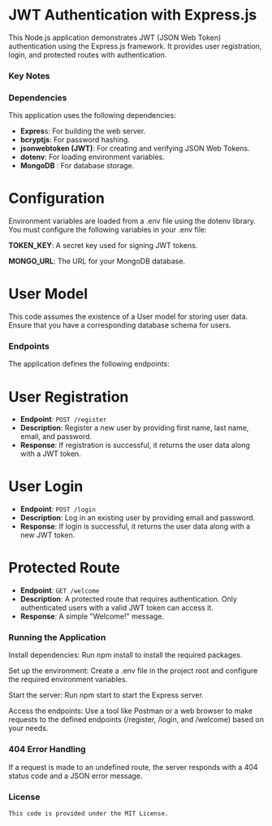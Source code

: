 # **JWT Authentication with Express.js**

This Node.js application demonstrates JWT (JSON Web Token) authentication using the Express.js framework. It provides user registration, login, and protected routes with authentication.

### Key Notes

 ### Dependencies
This application uses the following dependencies:

* **Expres**s: For building the web server.
* **bcryptjs**: For password hashing.
* **jsonwebtoken (JWT)**: For creating and verifying JSON Web Tokens.
* **dotenv**: For loading environment variables.
* **MongoDB** : For database storage.

# **Configuration**

Environment variables are loaded from a .env file using the dotenv library. You must configure the following variables in your .env file:

**TOKEN_KEY**: A secret key used for signing JWT tokens.

**MONGO_URL**: The URL for your MongoDB database.

# **User Model**

This code assumes the existence of a User model for storing user data. Ensure that you have a corresponding database schema for users.

### Endpoints
The application defines the following endpoints:

# **User Registration**
* **Endpoint**: `POST /register`
* **Description**: Register a new user by providing first name, last name, email, and password.
* **Response**: If registration is successful, it returns the user data along with a JWT token.

# **User Login**
* **Endpoint**: `POST /login`
* **Description**: Log in an existing user by providing email and password.
* **Response**: If login is successful, it returns the user data along with a new JWT token.

# **Protected Route**
* **Endpoint**: `GET /welcome`
* **Description**: A protected route that requires authentication. Only authenticated users with a valid JWT token can access it.
* **Response**: A simple "Welcome!" message.

### Running the Application

Install dependencies: Run npm install to install the required packages.

Set up the environment: Create a .env file in the project root and configure the required environment variables.

Start the server: Run npm start to start the Express server.

Access the endpoints: Use a tool like Postman or a web browser to make requests to the defined endpoints (/register, /login, and /welcome) based on your needs.

### 404 Error Handling
If a request is made to an undefined route, the server responds with a 404 status code and a JSON error message.

### License
    This code is provided under the MIT License.
